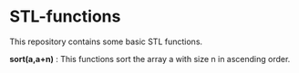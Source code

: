 # STL-functions
This repository contains some basic STL functions.

**sort(a,a+n)** : This functions sort the array a with size n in ascending order.
